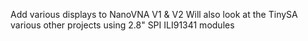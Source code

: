 Add various displays to NanoVNA V1 & V2
Will also look at the TinySA
various other projects using 2.8" SPI ILI91341 modules
